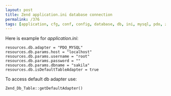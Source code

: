```yaml
---
layout: post
title: Zend application.ini database connection
permalink: /376
tags: [application, cfg, conf, config, database, db, ini, mysql, pdo, zend]
---
```


Here is example for _application.ini_:


    resources.db.adapter = "PDO_MYSQL"
    resources.db.params.host = "localhost"
    resources.db.params.username = "root"
    resources.db.params.password = ""
    resources.db.params.dbname = "sakila"
    resources.db.isDefaultTableAdapter = true




To access default db adapter use:


    Zend_Db_Table::getDefaultAdapter()


